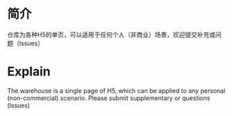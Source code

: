 # 简介

仓库为各种H5的单页，可以适用于任何个人（非商业）场景，欢迎提交补充或问题（lssues）

# Explain

The warehouse is a single page of H5, which can be applied to any personal (non-commercial) scenario. Please submit supplementary or questions (lssues)